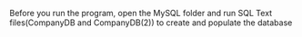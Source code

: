 Before you run the program, open the MySQL folder and run SQL Text files(CompanyDB and CompanyDB(2)) to create and populate the database
